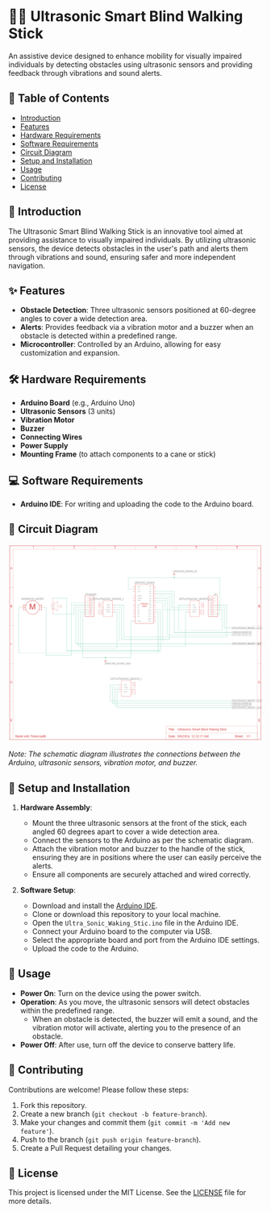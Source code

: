 # 👨‍🦯 Ultrasonic Smart Blind Walking Stick

An assistive device designed to enhance mobility for visually impaired individuals by detecting obstacles using ultrasonic sensors and providing feedback through vibrations and sound alerts.

## 📜 Table of Contents

- [Introduction](#introduction)
- [Features](#features)
- [Hardware Requirements](#hardware-requirements)
- [Software Requirements](#software-requirements)
- [Circuit Diagram](#circuit-diagram)
- [Setup and Installation](#setup-and-installation)
- [Usage](#usage)
- [Contributing](#contributing)
- [License](#license)

## 🌟 Introduction

The Ultrasonic Smart Blind Walking Stick is an innovative tool aimed at providing assistance to visually impaired individuals. By utilizing ultrasonic sensors, the device detects obstacles in the user's path and alerts them through vibrations and sound, ensuring safer and more independent navigation.

## ✨ Features

- **Obstacle Detection**: Three ultrasonic sensors positioned at 60-degree angles to cover a wide detection area.
- **Alerts**: Provides feedback via a vibration motor and a buzzer when an obstacle is detected within a predefined range.
- **Microcontroller**: Controlled by an Arduino, allowing for easy customization and expansion.

## 🛠️ Hardware Requirements

- **Arduino Board** (e.g., Arduino Uno)
- **Ultrasonic Sensors** (3 units)
- **Vibration Motor**
- **Buzzer**
- **Connecting Wires**
- **Power Supply**
- **Mounting Frame** (to attach components to a cane or stick)

## 💻 Software Requirements

- **Arduino IDE**: For writing and uploading the code to the Arduino board.

## 🔌 Circuit Diagram

![Schematic Diagram](Schematic.PNG)

*Note: The schematic diagram illustrates the connections between the Arduino, ultrasonic sensors, vibration motor, and buzzer.*

## 🚀 Setup and Installation

1. **Hardware Assembly**:
   - Mount the three ultrasonic sensors at the front of the stick, each angled 60 degrees apart to cover a wide detection area.
   - Connect the sensors to the Arduino as per the schematic diagram.
   - Attach the vibration motor and buzzer to the handle of the stick, ensuring they are in positions where the user can easily perceive the alerts.
   - Ensure all components are securely attached and wired correctly.

2. **Software Setup**:
   - Download and install the [Arduino IDE](https://www.arduino.cc/en/software).
   - Clone or download this repository to your local machine.
   - Open the `Ultra_Sonic_Waking_Stic.ino` file in the Arduino IDE.
   - Connect your Arduino board to the computer via USB.
   - Select the appropriate board and port from the Arduino IDE settings.
   - Upload the code to the Arduino.

## 🎯 Usage

- **Power On**: Turn on the device using the power switch.
- **Operation**: As you move, the ultrasonic sensors will detect obstacles within the predefined range.
  - When an obstacle is detected, the buzzer will emit a sound, and the vibration motor will activate, alerting you to the presence of an obstacle.
- **Power Off**: After use, turn off the device to conserve battery life.

## 🤝 Contributing

Contributions are welcome! Please follow these steps:

1. Fork this repository.
2. Create a new branch (`git checkout -b feature-branch`).
3. Make your changes and commit them (`git commit -m 'Add new feature'`).
4. Push to the branch (`git push origin feature-branch`).
5. Create a Pull Request detailing your changes.

## 📄 License

This project is licensed under the MIT License. See the [LICENSE](LICENSE) file for more details.
 
